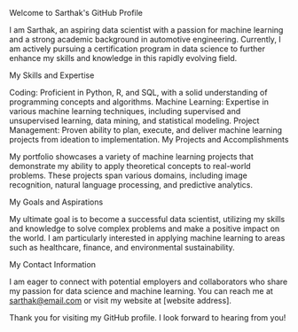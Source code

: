 Welcome to Sarthak's GitHub Profile

I am Sarthak, an aspiring data scientist with a passion for machine learning and a strong academic background in automotive engineering. Currently, I am actively pursuing a certification program in data science to further enhance my skills and knowledge in this rapidly evolving field.

My Skills and Expertise

Coding: Proficient in Python, R, and SQL, with a solid understanding of programming concepts and algorithms.
Machine Learning: Expertise in various machine learning techniques, including supervised and unsupervised learning, data mining, and statistical modeling.
Project Management: Proven ability to plan, execute, and deliver machine learning projects from ideation to implementation.
My Projects and Accomplishments

My portfolio showcases a variety of machine learning projects that demonstrate my ability to apply theoretical concepts to real-world problems. These projects span various domains, including image recognition, natural language processing, and predictive analytics.

My Goals and Aspirations

My ultimate goal is to become a successful data scientist, utilizing my skills and knowledge to solve complex problems and make a positive impact on the world. I am particularly interested in applying machine learning to areas such as healthcare, finance, and environmental sustainability.

My Contact Information

I am eager to connect with potential employers and collaborators who share my passion for data science and machine learning. You can reach me at sarthak@email.com or visit my website at [website address].

Thank you for visiting my GitHub profile. I look forward to hearing from you!

<!---
SarthakNagpal/SarthakNagpal is a ✨ special ✨ repository because its `README.md` (this file) appears on your GitHub profile.
You can click the Preview link to take a look at your changes.
--->
